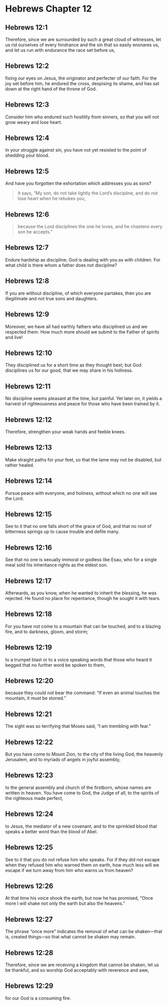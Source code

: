 # Hebrews Chapter 12

## Hebrews 12:1

Therefore, since we are surrounded by such a great cloud of witnesses, let us rid ourselves of every hindrance and the sin that so easily ensnares us, and let us run with endurance the race set before us,

## Hebrews 12:2

fixing our eyes on Jesus, the originator and perfecter of our faith. For the joy set before him, he endured the cross, despising its shame, and has sat down at the right hand of the throne of God.

## Hebrews 12:3

Consider him who endured such hostility from sinners, so that you will not grow weary and lose heart.

## Hebrews 12:4

In your struggle against sin, you have not yet resisted to the point of shedding your blood.

## Hebrews 12:5

And have you forgotten the exhortation which addresses you as sons?

> It says, “My son, do not take lightly the Lord’s discipline,
> and do not lose heart when he rebukes you,

## Hebrews 12:6

> because the Lord disciplines the one he loves,
> and he chastens every son he accepts.”

## Hebrews 12:7

Endure hardship as discipline; God is dealing with you as with children. For what child is there whom a father does not discipline?

## Hebrews 12:8

If you are without discipline, of which everyone partakes, then you are illegitimate and not true sons and daughters.

## Hebrews 12:9

Moreover, we have all had earthly fathers who disciplined us and we respected them. How much more should we submit to the Father of spirits and live!

## Hebrews 12:10

They disciplined us for a short time as they thought best; but God disciplines us for our good, that we may share in his holiness.

## Hebrews 12:11

No discipline seems pleasant at the time, but painful. Yet later on, it yields a harvest of righteousness and peace for those who have been trained by it.

## Hebrews 12:12

Therefore, strengthen your weak hands and feeble knees.

## Hebrews 12:13

Make straight paths for your feet, so that the lame may not be disabled, but rather healed.

## Hebrews 12:14

Pursue peace with everyone, and holiness, without which no one will see the Lord.

## Hebrews 12:15

See to it that no one falls short of the grace of God, and that no root of bitterness springs up to cause trouble and defile many.

## Hebrews 12:16

See that no one is sexually immoral or godless like Esau, who for a single meal sold his inheritance rights as the eldest son.

## Hebrews 12:17

Afterwards, as you know, when he wanted to inherit the blessing, he was rejected. He found no place for repentance, though he sought it with tears.

## Hebrews 12:18

For you have not come to a mountain that can be touched, and to a blazing fire, and to darkness, gloom, and storm;

## Hebrews 12:19

to a trumpet blast or to a voice speaking words that those who heard it begged that no further word be spoken to them,

## Hebrews 12:20

because they could not bear the command: “If even an animal touches the mountain, it must be stoned.”

## Hebrews 12:21

The sight was so terrifying that Moses said, “I am trembling with fear.”

## Hebrews 12:22

But you have come to Mount Zion, to the city of the living God, the heavenly Jerusalem, and to myriads of angels in joyful assembly,

## Hebrews 12:23

to the general assembly and church of the firstborn, whose names are written in heaven. You have come to God, the Judge of all, to the spirits of the righteous made perfect,

## Hebrews 12:24

to Jesus, the mediator of a new covenant, and to the sprinkled blood that speaks a better word than the blood of Abel.

## Hebrews 12:25

See to it that you do not refuse him who speaks. For if they did not escape when they refused him who warned them on earth, how much less will we escape if we turn away from him who warns us from heaven?

## Hebrews 12:26

At that time his voice shook the earth, but now he has promised, “Once more I will shake not only the earth but also the heavens.”

## Hebrews 12:27

The phrase “once more” indicates the removal of what can be shaken—that is, created things—so that what cannot be shaken may remain.

## Hebrews 12:28

Therefore, since we are receiving a kingdom that cannot be shaken, let us be thankful, and so worship God acceptably with reverence and awe,

## Hebrews 12:29

for our God is a consuming fire.
